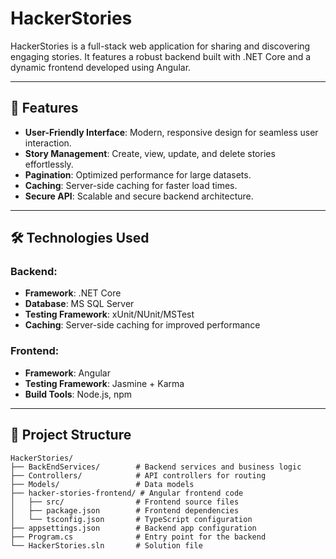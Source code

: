 # HackerStories

HackerStories is a full-stack web application for sharing and discovering engaging stories. It features a robust backend built with .NET Core and a dynamic frontend developed using Angular.

---

## 🚀 Features

- **User-Friendly Interface**: Modern, responsive design for seamless user interaction.
- **Story Management**: Create, view, update, and delete stories effortlessly.
- **Pagination**: Optimized performance for large datasets.
- **Caching**: Server-side caching for faster load times.
- **Secure API**: Scalable and secure backend architecture.

---

## 🛠️ Technologies Used

### Backend:
- **Framework**: .NET Core
- **Database**: MS SQL Server
- **Testing Framework**: xUnit/NUnit/MSTest
- **Caching**: Server-side caching for improved performance

### Frontend:
- **Framework**: Angular
- **Testing Framework**: Jasmine + Karma
- **Build Tools**: Node.js, npm

---

## 📂 Project Structure

```plaintext
HackerStories/
├── BackEndServices/        # Backend services and business logic
├── Controllers/            # API controllers for routing
├── Models/                 # Data models
├── hacker-stories-frontend/ # Angular frontend code
│   ├── src/                # Frontend source files
│   ├── package.json        # Frontend dependencies
│   └── tsconfig.json       # TypeScript configuration
├── appsettings.json        # Backend app configuration
├── Program.cs              # Entry point for the backend
└── HackerStories.sln       # Solution file
